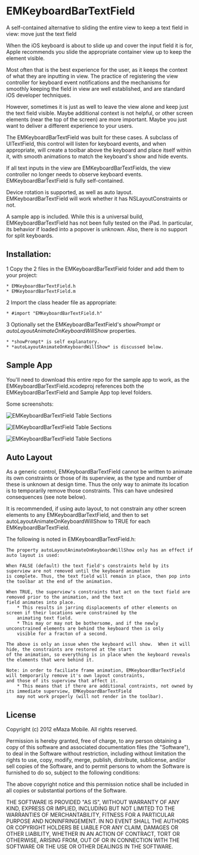 # EMKeyboardBarTextField

A self-contained alternative to sliding the entire view to keep a text field in view: move just the text field

When the iOS keyboard is about to slide up and cover the input field it is for, Apple recommends you slide the appropriate container view up to keep the element visible.

Most often that is the best experience for the user, as it keeps the context of what they are inputting in view.  The practice of registering the view controller for keyboard event notifications and the mechanisms for smoothly keeping the field in view are well established, and are standard iOS developer techniques.

However, sometimes it is just as well to leave the view alone and keep just the text field visible. Maybe additional context is not helpful, or other screen elements (near the top of the screen) are more important.  Maybe you just want to deliver a different experience to your users.

The EMKeyboardBarTextField was built for these cases.  A subclass of UITextField, this control will listen for keyboard events, and when appropriate, will create a toolbar above the keyboard and place itself within it, with smooth animations to match the keyboard's show and hide events.

If all text inputs in the view are EMKeyboardBarTextFields, the view controller no longer needs to observe keyboard events. EMKeyboardBarTextField is fully self-contained.

Device rotation is supported, as well as auto layout. EMKeyboardBarTextField will work whether it has NSLayoutConstraints or not. 

A sample app is included. While this is a universal build, EMKeyboardBarTextField has not been fully tested on the iPad. In particular, its behavior if loaded into a popover is unknown. Also, there is no support for split keyboards.

## Installation:

1 Copy the 2 files in the EMKeyboardBarTextField folder and add them to your project:

	* EMKeyboardBarTextField.h
	* EMKeyboardBarTextField.m
	
2 Import the class header file as appropriate:

	* #import "EMKeyboardBarTextField.h"

3 Optionally set the EMKeyboardBarTextField's *showPrompt* or *autoLayoutAnimateOnKeyboardWillShow* properties. 

	* *showPrompt* is self explanatory. 
	* *autoLayoutAnimateOnKeyboardWillShow* is discussed below.

## Sample App

You'll need to download this entire repo for the sample app to work, as the EMKeyboardBarTextField.xcodeproj references both the EMKeyboardBarTextField and Sample App top level folders.

Some screenshots:

![EMKeyboardBarTextField Table Sections](EMKeyboardBarTextField/wiki/images/keyboardTextfield1.png)
 
![EMKeyboardBarTextField Table Sections](EMKeyboardBarTextField/wiki/images/keyboardTextfield2.png)
 
![EMKeyboardBarTextField Table Sections](EMKeyboardBarTextField/wiki/images/keyboardTextfield3.png)

## Auto Layout

As a generic control, EMKeyboardBarTextField cannot be written to animate its own constraints or those of its superview, as the type and number of these is unknown at design time. Thus the only way to animate its location is to temporarily remove those constraints. This can have undesired consequences (see note below).

It is recommended, if using auto layout, to not constrain any other screen elements to any EMKeyboardBarTextField, and then to set autoLayoutAnimateOnKeyboardWillShow to TRUE for each EMKeyboardBarTextField.

The following is noted in EMKeyboardBarTextField.h:

	The property autoLayoutAnimateOnKeyboardWillShow only has an effect if auto layout is used:

	When FALSE (default) the text field's constraints held by its superview are not removed until the keyboard animation 
	is complete. Thus, the text field will remain in place, then pop into the toolbar at the end of the animation.
	
	When TRUE, the superview's constraints that act on the text field are removed prior to the animation, and the text 
	field animates into place.
		* This results in jarring displacements of other elements on screen if their locations were constrained by the 
		animating text field.
		* This may or may not be bothersome, and if the newly unconstrained elements are behind the keyboard then is only 
		visible for a fracton of a second.

	The above is only an issue when the keyboard will show.  When it will hide, the constraints are restored at the start 
	of the animation, so everything is in place when the keyboard reveals the elements that were behind it.
	
	Note: in order to faciliate frame animation, EMKeyboardBarTextField will temporarily remove it's own layout constraints, 
	and those of its superview that affect it.
		* This means that if there are additional contraints, not owned by its immediate superview, EMKeyboardBarTextField 
		may not work properly (will not render in the toolbar).
	



## License

Copyright (c) 2012 eMaza Mobile. All rights reserved.

Permission is hereby granted, free of charge, to any person obtaining
a copy of this software and associated documentation files (the
"Software"), to deal in the Software without restriction, including
without limitation the rights to use, copy, modify, merge, publish,
distribute, sublicense, and/or sell copies of the Software, and to
permit persons to whom the Software is furnished to do so, subject to
the following conditions:

The above copyright notice and this permission notice shall be
included in all copies or substantial portions of the Software.

THE SOFTWARE IS PROVIDED "AS IS", WITHOUT WARRANTY OF ANY KIND,
EXPRESS OR IMPLIED, INCLUDING BUT NOT LIMITED TO THE WARRANTIES OF
MERCHANTABILITY, FITNESS FOR A PARTICULAR PURPOSE AND
NONINFRINGEMENT. IN NO EVENT SHALL THE AUTHORS OR COPYRIGHT HOLDERS BE
LIABLE FOR ANY CLAIM, DAMAGES OR OTHER LIABILITY, WHETHER IN AN ACTION
OF CONTRACT, TORT OR OTHERWISE, ARISING FROM, OUT OF OR IN CONNECTION
WITH THE SOFTWARE OR THE USE OR OTHER DEALINGS IN THE SOFTWARE.

